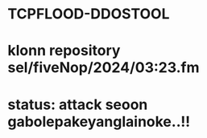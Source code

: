 # TCPFLOOD-DDOSTOOL

# klonn repository sel/fiveNop/2024/03:23.fm

# status: attack seoon gabolepakeyanglainoke..!!

